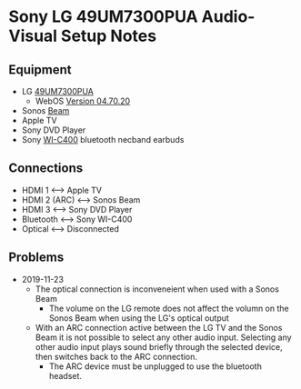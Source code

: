 # Sony LG 49UM7300PUA Audio-Visual Setup Notes
## Equipment
  * LG [49UM7300PUA](https://www.lg.com/us/tvs/lg-49UM7300PUA-4k-uhd-tv)
    * WebOS [Version 04.70.20](https://www.lg.com/us/support/software-firmware-drivers)
  * Sonos [Beam](https://www.sonos.com/en-us/shop/beam.html)
  * Apple TV
  * Sony DVD Player
  * Sony [WI-C400](https://helpguide.sony.net/mdr/wic400/v1/en/index.html) bluetooth necband earbuds
## Connections
  * HDMI 1 <--> Apple TV
  * HDMI 2 (ARC) <--> Sonos Beam
  * HDMI 3 <--> Sony DVD Player
  * Bluetooth <--> Sony WI-C400
  * Optical <--> Disconnected
  
  ## Problems
  * 2019-11-23
    * The optical connection is inconveneient when used with a Sonos Beam
      * The volume on the LG remote does not affect the volumn on the Sonos Beam when using the LG's optical output
    * With an ARC connection active between the LG TV and the Sonos Beam it is not possible to select any other audio input.  Selecting any other audio input plays sound briefly through the selected device, then switches back to the ARC connection.
      * The ARC device must be unplugged to use the bluetooth headset.
